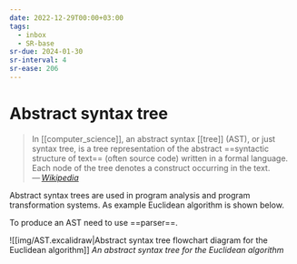 ```yaml
---
date: 2022-12-29T00:00+03:00
tags:
  - inbox
  - SR-base
sr-due: 2024-01-30
sr-interval: 4
sr-ease: 206
---
```


# Abstract syntax tree

> In [[computer_science]], an abstract syntax [[tree]] (AST), or just syntax
> tree, is a tree representation of the abstract ==syntactic structure of text==
> (often source code) written in a formal language. Each node of the tree
> denotes a construct occurring in the text.\
> — <cite>[Wikipedia](https://en.wikipedia.org/wiki/Abstract_syntax_tree)</cite>
<!--SR:!2024-01-26,1,230-->

Abstract syntax trees are used in program analysis and program
transformation systems. As example Euclidean algorithm is shown below.

To produce an AST need to use ==parser==.

![[img/AST.excalidraw|Abstract syntax tree flowchart diagram for the Euclidean algorithm]]
_An abstract syntax tree for the Euclidean algorithm_
